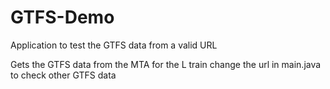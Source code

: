 # GTFS-Demo
Application to test the GTFS data from a valid URL


Gets the GTFS data from the MTA for the L train
change the url in main.java to check other GTFS data
